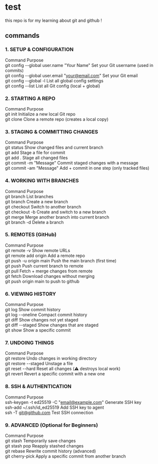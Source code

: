 # test

this repo is for my learning about git and github !

## commands 


### 1. SETUP & CONFIGURATION
Command	Purpose  
git config --global user.name "Your Name" Set your Git username (used in commits)  
git config --global user.email "your@email.com"	Set your Git email  
git config --global -l	List all global config settings  
git config --list	List all Git config (local + global)  

### 2. STARTING A REPO
Command	Purpose  
git init	Initialize a new local Git repo  
git clone <url>	Clone a remote repo (creates a local copy)  

### 3. STAGING & COMMITTING CHANGES
Command	Purpose  
git status	Show changed files and current branch  
git add <file>	Stage a file for commit  
git add .	Stage all changed files  
git commit -m "Message"	Commit staged changes with a message  
git commit -am "Message"	Add + commit in one step (only tracked files)  

### 4. WORKING WITH BRANCHES
Command	Purpose   
git branch	List branches  
git branch <name>	Create a new branch  
git checkout <name>	Switch to another branch  
git checkout -b <name>	Create and switch to a new branch  
git merge <branch>	Merge another branch into current branch   
git branch -d <name>	Delete a branch  

### 5. REMOTES (GitHub)
Command	Purpose  
git remote -v	Show remote URLs  
git remote add origin <url>	Add a remote repo  
git push -u origin main	Push the main branch (first time)  
git push	Push current branch to remote  
git pull	Fetch + merge changes from remote  
git fetch	Download changes without merging  
git push origin main   to push to github   


### 6. VIEWING HISTORY
Command	Purpose  
git log	Show commit history  
git log --oneline	Compact commit history  
git diff	Show changes not yet staged  
git diff --staged	Show changes that are staged  
git show <commit>	Show a specific commit  

### 7. UNDOING THINGS
Command	Purpose  
git restore <file>	Undo changes in working directory  
git restore --staged <file>	Unstage a file  
git reset --hard	Reset all changes (⚠️ destroys local work)  
git revert <commit>	Revert a specific commit with a new one  

### 8. SSH & AUTHENTICATION
Command	Purpose  
ssh-keygen -t ed25519 -C "email@example.com"	Generate SSH key  
ssh-add ~/.ssh/id_ed25519	Add SSH key to agent  
ssh -T git@github.com	Test SSH connection  

### 9. ADVANCED (Optional for Beginners)
Command	Purpose  
git stash	Temporarily save changes  
git stash pop	Reapply stashed changes  
git rebase	Rewrite commit history (advanced)  
git cherry-pick <commit>	Apply a specific commit from another branch  




